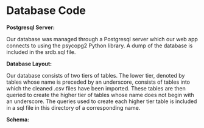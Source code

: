 # Database Code

**Postgresql Server:**

Our database was managed through a Postgresql server which our web app connects to using the psycopg2 Python library. A dump of the database is included in the srdb.sql file.

**Database Layout:**

Our database consists of two tiers of tables. The lower tier, denoted by tables whose name is preceded by an underscore, consists of tables into which the cleaned .csv files have been imported. These tables are then queried to create the higher tier of tables whose name does not begin with an underscore. The queries used to create each higher tier table is included in a sql file in this directory of a corresponding name.

**Schema:**




